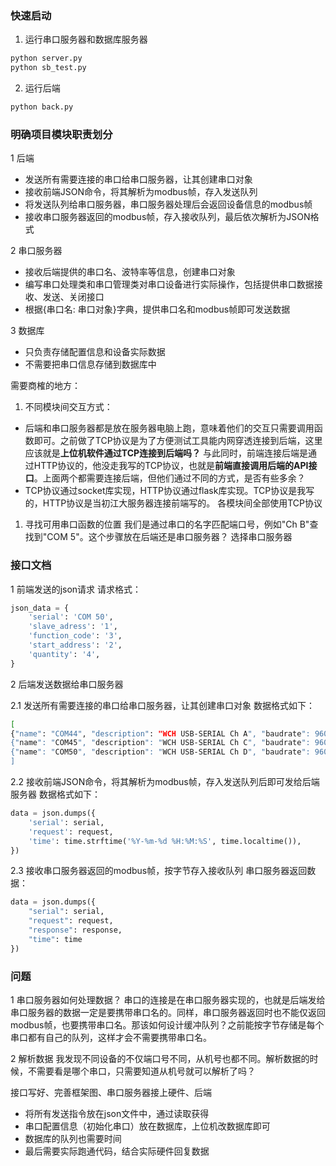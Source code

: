 ### 快速启动
1. 运行串口服务器和数据库服务器
```bash
python server.py
python sb_test.py
```

2. 运行后端
```bash
python back.py
```

### 明确项目模块职责划分

1 后端
- 发送所有需要连接的串口给串口服务器，让其创建串口对象
- 接收前端JSON命令，将其解析为modbus帧，存入发送队列
- 将发送队列给串口服务器，串口服务器处理后会返回设备信息的modbus帧
- 接收串口服务器返回的modbus帧，存入接收队列，最后依次解析为JSON格式


2 串口服务器
- 接收后端提供的串口名、波特率等信息，创建串口对象
- 编写串口处理类和串口管理类对串口设备进行实际操作，包括提供串口数据接收、发送、关闭接口
- 根据{串口名: 串口对象}字典，提供串口名和modbus帧即可发送数据

3 数据库
- 只负责存储配置信息和设备实际数据
- 不需要把串口信息存储到数据库中

需要商榷的地方：
1. 不同模块间交互方式：
- 后端和串口服务器都是放在服务器电脑上跑，意味着他们的交互只需要调用函数即可。之前做了TCP协议是为了方便测试工具能内网穿透连接到后端，这里应该就是**上位机软件通过TCP连接到后端吗？** 与此同时，前端连接后端是通过HTTP协议的，他没走我写的TCP协议，也就是**前端直接调用后端的API接口**。上面两个都需要连接后端，但他们通过不同的方式，是否有些多余？
- TCP协议通过socket库实现，HTTP协议通过flask库实现。TCP协议是我写的，HTTP协议是当初江大服务器连接前端写的。
各模块间全部使用TCP协议

1. 寻找可用串口函数的位置
我们是通过串口的名字匹配端口号，例如"Ch B"查找到"COM 5"。这个步骤放在后端还是串口服务器？
选择串口服务器

### 接口文档

1 前端发送的json请求
请求格式：
```python
json_data = {
    'serial': 'COM 50',
    'slave_adress': '1',
    'function_code': '3',
    'start_address': '2',
    'quantity': '4',
}
```

2 后端发送数据给串口服务器

2.1 发送所有需要连接的串口给串口服务器，让其创建串口对象
数据格式如下：
```bash
[
{"name": "COM44", "description": "WCH USB-SERIAL Ch A", "baudrate": 9600, "timeout": 1, "db_id": 1}, 
{"name": "COM45", "description": "WCH USB-SERIAL Ch C", "baudrate": 9600, "timeout": 1, "db_id": 2}, 
{"name": "COM50", "description": "WCH USB-SERIAL Ch D", "baudrate": 9600, "timeout": 1, "db_id": 3}
]
```

2.2 接收前端JSON命令，将其解析为modbus帧，存入发送队列后即可发给后端服务器
数据格式如下：
```python
data = json.dumps({
    'serial': serial,
    'request': request,
    'time': time.strftime('%Y-%m-%d %H:%M:%S', time.localtime()),
})
```

2.3 接收串口服务器返回的modbus帧，按字节存入接收队列
串口服务器返回数据：
```python
data = json.dumps({
    "serial": serial,
    "request": request,
    "response": response,
    "time": time
})
```

### 问题
1 串口服务器如何处理数据？
串口的连接是在串口服务器实现的，也就是后端发给串口服务器的数据一定是要携带串口名的。同样，串口服务器返回时也不能仅返回modbus帧，也要携带串口名。那该如何设计缓冲队列？之前能按字节存储是每个串口都有自己的队列，这样才会不需要携带串口名。

2 解析数据
我发现不同设备的不仅端口号不同，从机号也都不同。解析数据的时候，不需要看是哪个串口，只需要知道从机号就可以解析了吗？

接口写好、完善框架图、串口服务器接上硬件、后端
- 将所有发送指令放在json文件中，通过读取获得
- 串口配置信息（初始化串口）放在数据库，上位机改数据库即可
- 数据库的队列也需要时间
- 最后需要实际跑通代码，结合实际硬件回复数据